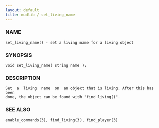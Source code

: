 ```yaml
---
layout: default
title: mudlib / set_living_name
---
```


### NAME

    set_living_name() - set a living name for a living object

### SYNOPSIS

    void set_living_name( string name );

### DESCRIPTION

    Set  a  living  name  on  an object that is living. After this has been
    done, the object can be found with "find_living()".

### SEE ALSO

    enable_commands(3), find_living(3), find_player(3)


